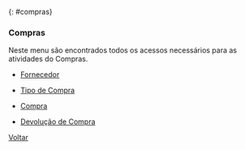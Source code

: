 

{: #compras}

### Compras

Neste menu são encontrados todos os acessos necessários para as atividades do Compras.

- [Fornecedor](compras_fornecedor.md#cadastro)

- [Tipo de Compra](compras_tipocompra.md#cadastro)

- [Compra](compras_compra.md#compra)

- [Devolução de Compra](compras_devolucaocompra.md#devolucaocompra)







[Voltar](index.md)

